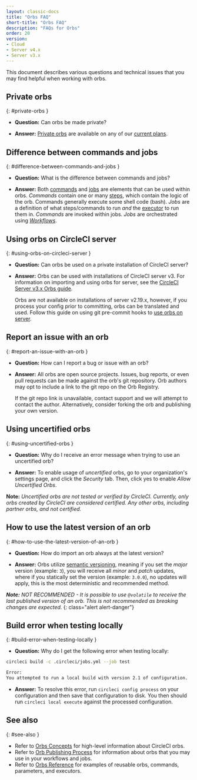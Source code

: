 ```yaml
---
layout: classic-docs
title: "Orbs FAQ"
short-title: "Orbs FAQ"
description: "FAQs for Orbs"
order: 20
version:
- Cloud
- Server v4.x
- Server v3.x
---
```


This document describes various questions and technical issues that you may find helpful when working with orbs.

## Private orbs
{: #private-orbs }

* **Question:** Can orbs be made private?

* **Answer:** [Private orbs]({{site.baseurl}}/orb-intro/#private-orbs) are available on any of our [current plans](https://circleci.com/pricing).

## Difference between commands and jobs
{: #difference-between-commands-and-jobs }

* **Question:** What is the difference between commands and jobs?

* **Answer:** Both [commands]({{site.baseurl}}/reusing-config/#the-commands-key) and [jobs]({{site.baseurl}}/reusing-config/#authoring-parameterized-jobs) are elements that can be used within orbs. _Commands_ contain one or many [steps]({{site.baseurl}}/configuration-reference/#steps), which contain the logic of the orb. Commands generally execute some shell code (bash). _Jobs_ are a definition of what steps/commands to run _and_ the [executor]({{site.baseurl}}/reusing-config/#the-executors-key) to run them in. _Commands_ are invoked within jobs. _Jobs_ are orchestrated using _[Workflows]({{site.baseurl}}/workflows/#workflows-configuration-examples)_.

## Using orbs on CircleCI server
{: #using-orbs-on-circleci-server }

* **Question:** Can orbs be used on a private installation of CircleCI server?

* **Answer:** Orbs can be used with installations of CircleCI server v3. For information on importing and using orbs for server, see the [CircleCI Server v3.x Orbs guide]({{site.baseurl}}/server-3-operator-orbs/).
 
  Orbs are not available on installations of server v2.19.x, however, if you process your config prior to committing, orbs can be translated and used. Follow this guide on using git pre-commit hooks to [use orbs on server](https://discuss.circleci.com/t/orbs-on-server-solution/36264).

## Report an issue with an orb
{: #report-an-issue-with-an-orb }

* **Question:** How can I report a bug or issue with an orb?

* **Answer:** All orbs are open source projects. Issues, bug reports, or even pull requests can be made against the orb's git repository. Orb authors may opt to include a link to the git repo on the Orb Registry.

  If the git repo link is unavailable, contact support and we will attempt to contact the author. Alternatively, consider forking the orb and publishing your own version.

## Using uncertified orbs
{: #using-uncertified-orbs }

* **Question:** Why do I receive an error message when trying to use an uncertified orb?

* **Answer:** To enable usage of _uncertified_ orbs, go to your organization's settings page, and click the _Security_ tab. Then, click yes to enable _Allow Uncertified Orbs_.

**Note:** _Uncertified orbs are not tested or verified by CircleCI. Currently, only orbs created by CircleCI are considered certified. Any other orbs, including partner orbs, and not certified._

## How to use the latest version of an orb
{: #how-to-use-the-latest-version-of-an-orb }

* **Question:** How do import an orb always at the latest version?

* **Answer:** Orbs utilize [semantic versioning](), meaning if you set the _major_ version (example: `3`), you will receive all _minor_ and _patch_ updates, where if you statically set the version (example: `3.0.0`), no updates will apply, this is the most deterministic and recommended method.

_**Note:** NOT RECOMMENDED - It is possible to use `@volatile` to receive the last published version of an orb. This is not recommended as breaking changes are expected._
{: class="alert alert-danger"}

## Build error when testing locally
{: #build-error-when-testing-locally }

* **Question:** Why do I get the following error when testing locally:

```bash
circleci build -c .circleci/jobs.yml --job test
```

```bash
Error:
You attempted to run a local build with version 2.1 of configuration.
```

* **Answer:** To resolve this error, run `circleci config process` on your configuration and then save that configuration to disk. You then should run `circleci local execute` against the processed configuration.

## See also
{: #see-also }
- Refer to [Orbs Concepts]({{site.baseurl}}/orb-concepts/) for high-level information about CircleCI orbs.
- Refer to [Orb Publishing Process]({{site.baseurl}}/creating-orbs/) for information about orbs that you may use in your workflows and jobs.
- Refer to [Orbs Reference]({{site.baseurl}}/reusing-config/) for examples of reusable orbs, commands, parameters, and executors.

